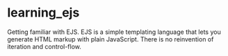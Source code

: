 # learning_ejs
Getting familiar with EJS. EJS is a simple templating language that lets you generate HTML markup with plain JavaScript.  There is no reinvention of iteration and control-flow.
